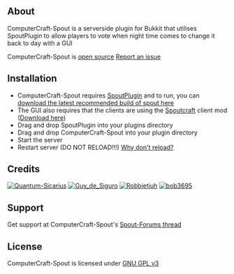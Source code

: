About
-----
ComputerCraft-Spout is a serverside plugin for Bukkit that utilises SpoutPlugin to allow players to vote when night time comes to change it back to day with a GUI

ComputerCraft-Spout is [open source][GitHub]
[Report an issue][Issues]

Installation
------------
* ComputerCraft-Spout requires [SpoutPlugin][Spout Link] and to run, you can [download the latest recommended build of spout here][Spout RB]
* The GUI also requires that the clients are using the [Spoutcraft][Spout Link] client mod  ([Download here][Get Spout])
* Drag and drop SpoutPlugin into your plugins directory
* Drag and drop ComputerCraft-Spout into your plugin directory
* Start the server
* Restart server (DO NOT RELOAD!!!) [Why don't reload?][Reload]

Credits
-------
[![Quantum-Sicarius](http://www.gravatar.com/avatar/cbcdbeb17461fb68c27befee29880127.png)](http://forums.spout.org/members/quantumsicarius.1017/)
[![Guy_de_Siguro](http://www.gravatar.com/avatar/7962fc6e594821902af1f0752f34bf48.png)](http://forums.spout.org/members/guy_de_siguro.2464/)
[![Robbietjuh](http://www.gravatar.com/avatar/e53a935bc1babc53caa6bb3ab3e7958a.jpg?s=192&d=http%3A%2F%2Fwww.spout.org%2Fhttp%3A%2F%2Fstatic.spout.org%2Fstyles%2Fflexile%2Fxenforo%2Favatars%2Favatar_male_l.png)](http://forums.spout.org/members/robbietjuh.9239/)
[![bob3695](http://static.spout.org/styles/flexile/xenforo/avatars/avatar_male_l.png)](http://forums.spout.org/members/bob3695.10592/)

[Spout Wiki]: http://wiki.spout.org
[Spout Link]: http://spout.org
[Spout RB]: http://spout.in/plugin
[Get Spout]: http://get.spout.org
[Reload]: http://spout.in/reload
[License]: http://www.gnu.org/licenses/gpl.html
[Page]: http://forums.spout.org/threads/computercraft.2654/
[GitHub]: https://github.com/ComputerCraft/computercraft-spout
[Issues]: http://redmine.robbytu.net/projects/cc-spout/issues

Support
-------
Get support at ComputerCraft-Spout's [Spout-Forums thread][Page]

License
-------
ComputerCraft-Spout is licensed under [GNU GPL v3][License]
